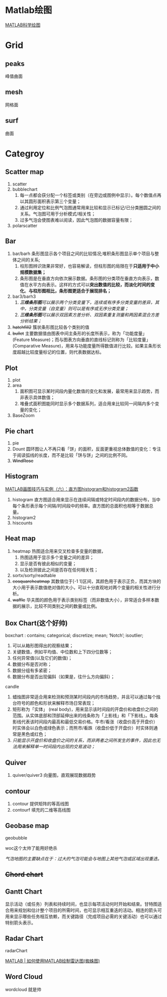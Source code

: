 # Matlab绘图

[MATLAB科学绘图](https://www.zhihu.com/column/c_1320394579787788288)

# Grid

## peaks

峰值曲面

## mesh

网格面

## surf

曲面

# Categroy

## Scatter map

1. scatter
2. bubblechart
    1. 每一点都会获分配一个标签或类别（在旁边或图例中显示）。每个数值点再以其圆形面积表示第三个变量；
    2. 通过利用定位和比例气泡图通常用来比较和显示已标记/已分类圈圆之间的关系。气泡图可用于分析模式/相关性；
    3. 过多气泡会使图表难以阅读，因此气泡图的数据容量有限；
3. polarscatter

## Bar

1. bar/barh   条形图显示各个项目之间的比较情况;堆积条形图显示单个项目与整体之间的关系;
    1. 柱形图辨识效果非常好，也容易解读，但柱形图的局限在于**只适用于中小规模数据集；**
    2. 条形图是在垂直方向依次展示数据。条形图的分类项在垂直方向表示，数值在水平方向表示。这样的方式可以**突出数值的比较，而淡化时间的变化**。**与柱形图相比，条形图更适合于展现排名；**
2. bar3/barh3   
    1. ***三维条形图**可以展示两个分类变量下，连续或有序多分类变量的差异，其中，分类变量（自变量）则可以是有序或无序分类变量；*
    2. ***三维条形图**可以展示双因素方差分析、双因素重复测量和两因素混合方差分析结果；*
3. ~~hatchfill2~~ 簇状条形图比较各个类别的值
4. ~~bullet~~   主要数据值由图表中间主条形的长度所表示，称为「功能度量」(Feature Measure)；而与图表方向垂直的直线标记则称为「比较度量」(Comparative Measure)，用来与功能度量所得数值进行比较。如果主条形长度超越比较度量标记的位置，则代表数据达标。

## Plot

1. plot
2. area 
    1. 面积图可显示某时间段内量化数值的变化和发展，最常用来显示趋势，而非表示具体数值；
    2. 堆叠式面积图能同时显示多个数据系列，适合用来比较同一间隔内多个变量的变化；
3. BaseZoom

## Pie chart

1. pie
2. Dount    圆环图让人不再只看「饼」的面积，反面更重视总体数值的变化：专注于阅读弧线的长度，而不是比较「饼与饼」之间的比例不同。
3. ~~WindRose~~

## Histogram

[MATLAB画图技巧与实例（六）：直方图histogram和histogram2函数](https://zhuanlan.zhihu.com/p/345333630)

1. histogram   直方图适合用来显示在连续间隔或特定时间段内的数据分布，当中每个条形表示每个间隔/时间段中的频率。直方图的总面积也相等于数据总量。
2. histogram2
3. hiscounts

## Heat map

1. heatmap    热图适合用来交叉检查多变量的数据，
    1. 热图适用于显示多个变量之间的差异；
    2. 显示是否有彼此相似的变量；
    3. 以及检测彼此之间是否存在任何相关性；
2. sortx/sorty/readtable
3. ~~cosquareheatmap~~   其数值位于[-1 1]区间，其颜色用于表示正负，而其方块的大小用于表示数值绝对值的大小，可以十分直观地对两个变量的相关性进行分析。
4. ~~waffle~~   华夫图的颜色用于表示类别标签（而非数值大小），非常适合多样本数据的展示，比较不同类别之间的数量或比例。

## Box Chart(这个好帅)

boxchart : contains; categorical; discretize; mean; ‘Notch’; isoutlier;

1. 可以从箱形图得出的观察结果；
2. 关键数值，例如平均值、中位数和上下四分位数等；
3. 任何异常值(以及它们的数值)；
4. 数据分布是否对称；
5. 数据分组有多紧密；
6. 数据分布是否出现偏斜（如果是，往什么方向偏斜）；

candle

1. 蜡烛图非常适合用来检测和预测某时间段内的市场趋势，并且可以通过每个烛台符号的颜色和形状来解释市场日常表现；
2. 矩形称为「实体」 (real body)，用来显示该时间段的开盘价和收盘价之间的范围。从实体底部和顶部延伸出来的线条称为「上影线」和「下影线」。每条影线代表该时间段内最高和最低交易价格。牛市/看涨（收盘价高于开盘价）时实体会以白色或绿色表示；而熊市/看跌（收盘价低于开盘价）时实体则通常是黑色或红色；
3. *只能显示开盘价和收盘价之间的关系，而非两者之间所发生的事件，因此也无法用来解释单一时间段内出现的交易波动；*

## Quiver

1. quiver/quiver3 向量图，直观展现数据趋势

## contour

1. contour 提供矩阵的等高线图
2. contourf 填充的二维等高线图

## Geobase map

geobubble

woc这个太帅了能用好绝杀

*气泡地图的主要缺点在于：过大的气泡可能会与地图上其他气泡或区域出现重迭。*

## ~~Chord chart~~

## Gantt Chart

显示活动（或任务）列表和持续时间，也显示每项活动何时开始和结束。甘特图适合用来规划和估计整个项目的所需时间，也可显示相互重迭的活动。相连的箭头可用来显示哪些任务相互依赖，而关键路径（完成项目必需的关键活动）也可以通过特别箭头表示。

## Radar Chart

radarChart

[MATLAB | 如何使用MATLAB绘制雷达图(蜘蛛图)](https://zhuanlan.zhihu.com/p/566876191)

## Word Cloud

wordcloud 就是帅